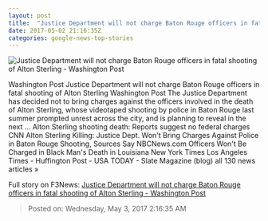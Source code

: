 ```yaml
---
layout: post
title:  "Justice Department will not charge Baton Rouge officers in fatal shooting of Alton Sterling - Washington Post"
date: 2017-05-02 21:16:35Z
categories: google-news-top-stories
---
```


![Justice Department will not charge Baton Rouge officers in fatal shooting of Alton Sterling - Washington Post](https://img.washingtonpost.com/rf/image_1484w/2010-2019/WashingtonPost/2017/05/02/National-Security/Images/DSC_77071471624507.jpg)

Washington Post Justice Department will not charge Baton Rouge officers in fatal shooting of Alton Sterling Washington Post The Justice Department has decided not to bring charges against the officers involved in the death of Alton Sterling, whose videotaped shooting by police in Baton Rouge last summer prompted unrest across the city, and is planning to reveal in the next ... Alton Sterling shooting death: Reports suggest no federal charges CNN Alton Sterling Killing: Justice Dept. Won't Bring Charges Against Police in Baton Rouge Shooting, Sources Say NBCNews.com Officers Won't Be Charged in Black Man's Death in Louisiana New York Times Los Angeles Times - Huffington Post - USA TODAY - Slate Magazine (blog) all 130 news articles »


Full story on F3News: [Justice Department will not charge Baton Rouge officers in fatal shooting of Alton Sterling - Washington Post](http://www.f3nws.com/n/d3ggWH)

> Posted on: Wednesday, May 3, 2017 2:16:35 AM
